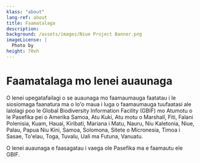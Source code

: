 ```yaml
---
klass: "about"
lang-ref: about
title: Faamatalaga
description: 
background: /assets/images/Niue Project Banner.png
imageLicense: |
  Photo by 
height: 70vh
---
```

# Faamatalaga mo lenei auaunaga
O lenei upegatafailagi o se auaunaga mo faamaumauga faatatau i le siosiomaga faanatura ma o lo'o maua i luga o faamaumauga tuufaatasi ale lalolagi poo le Global Biodiversity Information Facility (GBIF) mo Atumotu o le Pasefika pei o Amerika Samoa, Atu Kuki, Atu motu o Marshall, Fiti, Falani Polenisia, Kuam, Hauai, Kiribati, Mariana i Matu, Nauru, Niu Kaletonia, Niue, Palau, Papua Niu Kini, Samoa, Solomona, Sitete o Micronesia, Timoa i Sasae, To'elau, Toga, Tuvalu, Uali ma Futuna, Vanuatu.

O lenei auaunaga e faasagatau i vaega ole Pasefika ma e faamautu ele GBIF. 
